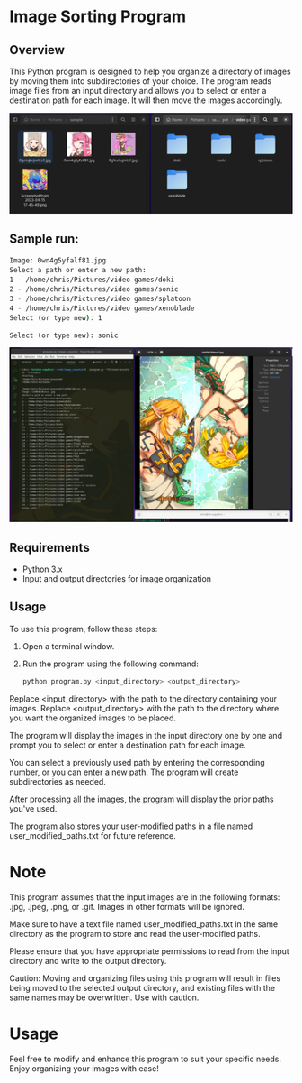 # Image Sorting Program

## Overview

This Python program is designed to help you organize a directory of images by moving them into subdirectories of your choice. The program reads image files from an input directory and allows you to select or enter a destination path for each image. It will then move the images accordingly.

![alt text](.img/sample1.png)

## Sample run:
```bash
Image: 0wn4g5yfalf81.jpg
Select a path or enter a new path:
1 - /home/chris/Pictures/video games/doki
2 - /home/chris/Pictures/video games/sonic
3 - /home/chris/Pictures/video games/splatoon
4 - /home/chris/Pictures/video games/xenoblade
Select (or type new): 1
```

```
Select (or type new): sonic
```

![alt text](.img/sample2.png)

## Requirements

- Python 3.x
- Input and output directories for image organization

## Usage

To use this program, follow these steps:

1. Open a terminal window.

2. Run the program using the following command:

   ```bash
   python program.py <input_directory> <output_directory>
   ```

Replace <input_directory> with the path to the directory containing your images.
Replace <output_directory> with the path to the directory where you want the organized images to be placed.

The program will display the images in the input directory one by one and prompt you to select or enter a destination path for each image.

You can select a previously used path by entering the corresponding number, or you can enter a new path. The program will create subdirectories as needed.

After processing all the images, the program will display the prior paths you've used.

The program also stores your user-modified paths in a file named user_modified_paths.txt for future reference.
    
# Note

This program assumes that the input images are in the following formats: .jpg, .jpeg, .png, or .gif. Images in other formats will be ignored.

Make sure to have a text file named user_modified_paths.txt in the same directory as the program to store and read the user-modified paths.

Please ensure that you have appropriate permissions to read from the input directory and write to the output directory.

Caution: Moving and organizing files using this program will result in files being moved to the selected output directory, and existing files with the same names may be overwritten. Use with caution.

# Usage

Feel free to modify and enhance this program to suit your specific needs. Enjoy organizing your images with ease!